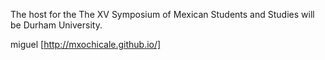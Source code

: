 
The host for the The XV Symposium of Mexican Students and Studies will be Durham University.

miguel [http://mxochicale.github.io/]
